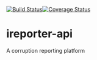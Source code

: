  [![Build Status](https://travis-ci.org/Curti-s/iReporter.svg?branch=ch-heroku-%23162341804)](https://travis-ci.org/Curti-s/iReporter)[![Coverage Status](https://coveralls.io/repos/github/Curti-s/iReporter/badge.svg)](https://coveralls.io/github/Curti-s/iReporter)

# ireporter-api

A corruption reporting platform
